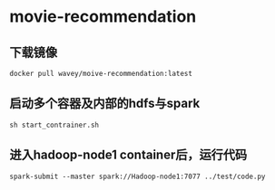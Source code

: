 # movie-recommendation


## 下载镜像
```
docker pull wavey/moive-recommendation:latest
```
## 启动多个容器及内部的hdfs与spark
```
sh start_contrainer.sh
```
## 进入hadoop-node1 container后，运行代码
```
spark-submit --master spark://Hadoop-node1:7077 ../test/code.py
```